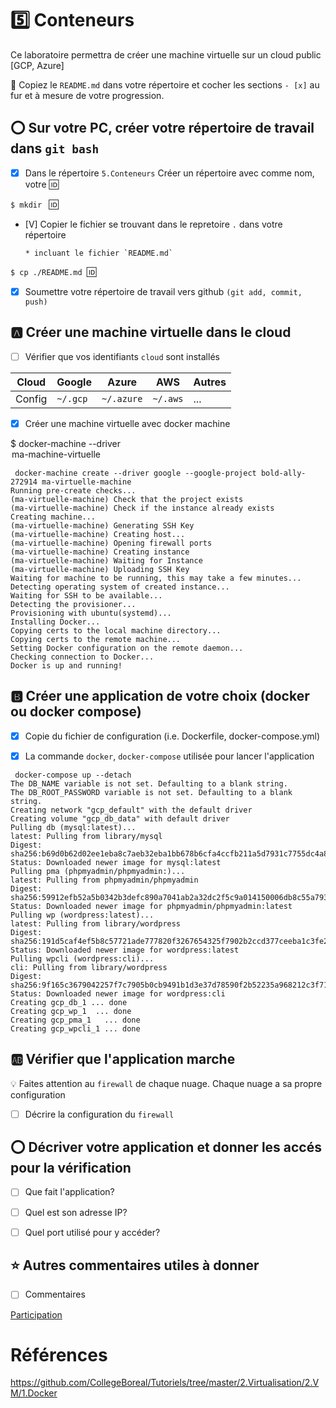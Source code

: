 # :five: Conteneurs

Ce laboratoire permettra de créer une machine virtuelle sur un cloud public [GCP, Azure]

:closed_book: Copiez le `README.md` dans votre répertoire et cocher les sections `- [x]` au fur et à mesure de votre progression.

## :o: Sur votre PC, créer votre répertoire de travail dans `git bash`

- [x] Dans le répertoire `5.Conteneurs` Créer un répertoire avec comme nom, votre :id:

`$ mkdir ` :id:

- [V] Copier le fichier se trouvant dans le repretoire `.` dans votre répertoire

      * incluant le fichier `README.md` 


`$ cp ./README.md `:id:` `

- [x] Soumettre votre répertoire de travail vers github `(git add, commit, push)` 

## :a: Créer une machine virtuelle dans le cloud

- [ ] Vérifier que vos identifiants `cloud` sont installés

| Cloud  |  Google  | Azure       | AWS      |  Autres |
|--------|----------|-------------|----------|---------|
| Config | `~/.gcp` | `~/.azure`  | `~/.aws` |  ...    |

- [x] Créer une machine virtuelle avec docker machine

$ docker-machine --driver <un driver cloud> <option> ma-machine-virtuelle
```
 docker-machine create --driver google --google-project bold-ally-272914 ma-virtuelle-machine
Running pre-create checks...
(ma-virtuelle-machine) Check that the project exists
(ma-virtuelle-machine) Check if the instance already exists
Creating machine...
(ma-virtuelle-machine) Generating SSH Key
(ma-virtuelle-machine) Creating host...
(ma-virtuelle-machine) Opening firewall ports
(ma-virtuelle-machine) Creating instance
(ma-virtuelle-machine) Waiting for Instance
(ma-virtuelle-machine) Uploading SSH Key
Waiting for machine to be running, this may take a few minutes...
Detecting operating system of created instance...
Waiting for SSH to be available...
Detecting the provisioner...
Provisioning with ubuntu(systemd)...
Installing Docker...
Copying certs to the local machine directory...
Copying certs to the remote machine...
Setting Docker configuration on the remote daemon...
Checking connection to Docker...
Docker is up and running!

```

## :b: Créer une application de votre choix (docker ou docker compose)

- [x] Copie du fichier de configuration (i.e. Dockerfile, docker-compose.yml)

- [x] La commande `docker`, `docker-compose` utilisée pour lancer l'application

```
 docker-compose up --detach
The DB_NAME variable is not set. Defaulting to a blank string.
The DB_ROOT_PASSWORD variable is not set. Defaulting to a blank string.
Creating network "gcp_default" with the default driver
Creating volume "gcp_db_data" with default driver
Pulling db (mysql:latest)...
latest: Pulling from library/mysql
Digest: sha256:b69d0b62d02ee1eba8c7aeb32eba1bb678b6cfa4ccfb211a5d7931c7755dc4a8
Status: Downloaded newer image for mysql:latest
Pulling pma (phpmyadmin/phpmyadmin:)...
latest: Pulling from phpmyadmin/phpmyadmin
Digest: sha256:59912efb52a5b0342b3defc890a7041ab2a32dc2f5c9a014150006db8c55a793
Status: Downloaded newer image for phpmyadmin/phpmyadmin:latest
Pulling wp (wordpress:latest)...
latest: Pulling from library/wordpress
Digest: sha256:191d5caf4ef5b8c57721ade777820f3267654325f7902b2ccd377ceeba1c3fe2
Status: Downloaded newer image for wordpress:latest
Pulling wpcli (wordpress:cli)...
cli: Pulling from library/wordpress
Digest: sha256:9f165c3679042257f7c7905b0cb9491b1d3e37d78590f2b52235a968212c3f71
Status: Downloaded newer image for wordpress:cli
Creating gcp_db_1 ... done
Creating gcp_wp_1  ... done
Creating gcp_pma_1   ... done
Creating gcp_wpcli_1 ... done
```
## :ab: Vérifier que l'application marche

:bulb: Faites attention au `firewall` de chaque nuage. Chaque nuage a sa propre configuration

- [ ] Décrire la configuration du `firewall`

## :o: Décriver votre application et donner les accés pour la vérification 

- [ ] Que fait l'application?

- [ ] Quel est son adresse IP?

- [ ] Quel port utilisé pour y accéder?

## :star: Autres commentaires utiles à donner

- [ ] Commentaires

[Participation](Participation.md)

# Références

https://github.com/CollegeBoreal/Tutoriels/tree/master/2.Virtualisation/2.VM/1.Docker
